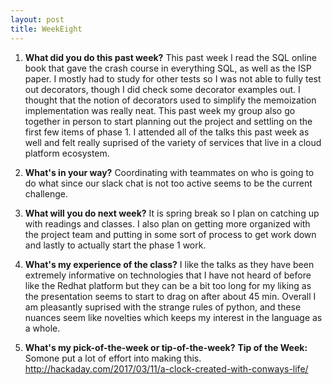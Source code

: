```yaml
---
layout: post
title: WeekEight
---
```


1. **What did you do this past week?**
This past week I read the SQL online book that gave the crash course in everything SQL, as well as the ISP paper. I mostly had to study for other tests so I was not able to fully test out decorators, though I did check some decorator examples out. I thought that the notion of decorators used to simplify the memoization implementation was really neat. This past week my group also go together in person to start planning out the project and settling on the first few items of phase 1. I attended all of the talks this past week as well and felt really suprised of the variety of services that live in a cloud platform ecosystem.

2. **What's in your way?**
Coordinating with teammates on who is going to do what since our slack chat is not too active seems to be the current challenge.

3. **What will you do next week?**
It is spring break so I plan on catching up with readings and classes. I also plan on getting more organized with the project team and putting in some sort of process to get work down and lastly to actually start the phase 1 work.

4. **What's my experience of the class?**
I like the talks as they have been extremely informative on technologies that I have not heard of before like the Redhat platform but they can be a bit too long for my liking as the presentation seems to start to drag on after about 45 min. Overall I am pleasantly suprised with the strange rules of python, and these nuances seem like novelties which keeps my interest in the language as a whole. 

5. **What's my pick-of-the-week or tip-of-the-week?**
**Tip of the Week:** Somone put a lot of effort into making this.
<http://hackaday.com/2017/03/11/a-clock-created-with-conways-life/>
